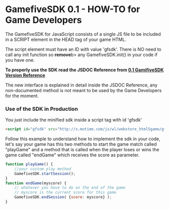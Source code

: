 GamefiveSDK 0.1 - HOW-TO for Game Developers 
===========

The GamefiveSDK for JavaScript consists of a single JS file to be included in a SCRIPT element in the HEAD tag of your game HTML. 

The script element must have an ID with value 'gfsdk'. There is NO need to call any init function so <b>remove</b>b> any GamefiveSDK.init() in your code if you have one.

<b>To properly use the SDK read the JSDOC Reference from [0.1 GamifiveSDK Version Reference](https://github.com/BuongiornoMIP/GamifiveSDK/blob/0.1/manual/reference.md)</b>

The new interface is explained in detail inside the JSDOC Reference, any non-documented method is not meant to be used by the Game Developers for the moment.


### Use of the SDK in Production
You just include the minified sdk inside a script tag with id 'gfsdk'
```html
<script id="gfsdk" src="http://s.motime.com/js/wl/webstore_html5game/gfsdk/dist/gfsdk-0.1.min.js"></script>	
```

Follow this example to understand how to implement the sdk in your code, let's say your game has this two methods to start the game match called "playGame" and a method that is called when the player loses or wins the game called "endGame" which receives the score as parameter.

```javascript
function playGame() {
	//your custom play method 
	GamefiveSDK.startSession();		
}
function endGame(myscore) {
	// whatever you have to do on the end of the game
	// myscore is the current score for this game
	GamefiveSDK.endSession( {score: myscore} );		
}
```